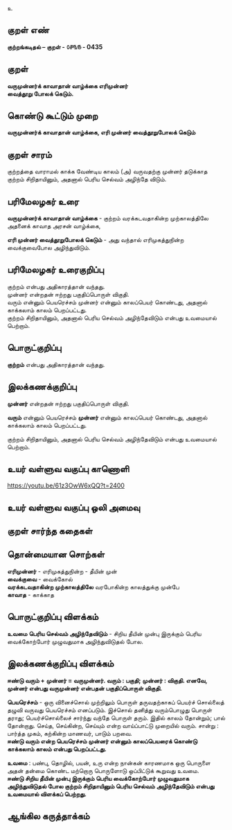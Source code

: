 உ

## குறள் எண் 

**குற்றங்கடிதல் – குறள் - ௦௪௩௫ - 0435**  

## குறள் 

**வருமுன்னர்க் காவாதான் வாழ்க்கை எரிமுன்னர்  
வைத்தூறு போலக் கெடும்.**

## கொண்டு கூட்டும் முறை

**வருமுன்னர்க் காவாதான் வாழ்க்கை, எரி முன்னர் வைத்தூறுபோலக் கெடும்**

## குறள் சாரம் 

 குற்றத்தை வாராமல் காக்க வேண்டிய காலம் (அ) வருவதற்கு முன்னர் தடுக்காத குற்றம் சிறிதாயினும், அதனால் பெரிய செல்வம் அழிந்தே விடும்.  

## பரிமேலழகர் உரை

**வருமுன்னர்க் காவாதான் வாழ்க்கை** - குற்றம் வரக்கடவதாகின்ற முற்காலத்திலே அதனைக் காவாத அரசன் வாழ்க்கை,  

**எரி முன்னர் வைத்தூறுபோலக் கெடும்** - அது வந்தால் எரிமுகத்துநின்ற வைக்குவைபோல அழிந்துவிடும். 

## பரிமேலழகர் உரைகுறிப்பு   

குற்றம் என்பது அதிகாரத்தான் வந்தது.  
முன்னர் என்றதன் ஈற்றது பகுதிப்பொருள் விகுதி.  
வரும் என்னும் பெயரெச்சம் முன்னர் என்னும் காலப்பெயர் கொண்டது, அதனால் காக்கலாம் காலம் பெறப்பட்டது.  
குற்றம் சிறிதாயினும், அதனால் பெரிய செல்வம் அழிந்தேவிடும் என்பது உவமையால் பெற்றாம்.    

## பொருட்குறிப்பு 

**குற்றம்** என்பது அதிகாரத்தான் வந்தது.

## இலக்கணக்குறிப்பு  

**முன்னர்** என்றதன் ஈற்றது பகுதிப்பொருள் விகுதி.  

**வரும்** என்னும் பெயரெச்சம் **முன்னர்** என்னும் காலப்பெயர் கொண்டது, அதனால் காக்கலாம் காலம் பெறப்பட்டது.  

குற்றம் சிறிதாயினும், அதனால் பெரிய செல்வம் அழிந்தேவிடும் என்பது உவமையால் பெற்றாம்.  

## உயர் வள்ளுவ வகுப்பு காணொளி

https://youtu.be/61z3OwW6xQQ?t=2400

## உயர் வள்ளுவ வகுப்பு ஒலி அமைவு 

 
## குறள் சார்ந்த கதைகள் 


## தொன்மையான சொற்கள்  

**எரிமுன்னர்** - எரிமுகத்துநின்ற - தீயின் முன்  
**வைக்குவை** - வைக்கோல்     
**வரக்கடவதாகின்ற முற்காலத்திலே** வரபோகின்ற காலத்துக்கு முன்பே     
**காவாத** - காக்காத 

## பொருட்குறிப்பு விளக்கம்
  
**உவமை**
**பெரிய செல்வம் அழிந்தேவிடும்** - சிறிய தீயின் முன்பு இருக்கும் பெரிய வைக்கோற்போர் முழுவதுமாக அழிந்துவிடுதல் போல.  

## இலக்கணக்குறிப்பு விளக்கம்

**ஈண்டு வரும் + முன்னர் = வருமுன்னர்.  வரும் : பகுதி; முன்னர் : விகுதி. எனவே, முன்னர் என்பது வருமுன்னர் என்பதன் பகுதிப்பொருள் விகுதி.**              

**பெயரெச்சம்** - ஒரு வினைச்சொல் முற்றிலும் பொருள் தருவதற்காகப் பெயர்ச் சொல்லைத் தழுவி வருவது பெயரெச்சம் எனப்படும். இச்சொல் தனித்து வரும்பொழுது பொருள் தராது; பெயர்ச்சொல்லைச் சார்ந்து வந்தே பொருள் தரும். இதில் காலம் தோன்றும்; பால் தோன்றாது. செய்த, செய்கின்ற, செய்யும் என்ற வாய்ப்பாட்டு முறையில் வரும். சான்று :  பார்த்த முகம், கற்கின்ற மாணவர், பாடும் பறவை.    
**ஈண்டு வரும் என்ற பெயரெச்சம் முன்னர் என்னும் காலப்பெயரைக் கொண்டு காக்கலாம் காலம் என்பது பெறப்பட்டது.**            

**உவமை** : பண்பு, தொழில், பயன், உரு என்ற நான்கன் காரணமாக ஒரு பொருளை அதன் தன்மை கொண்ட மற்றொரு பொருளோடு ஒப்பிட்டுக் கூறுவது உவமை.    
**ஈண்டு சிறிய தீயின் முன்பு இருக்கும் பெரிய வைக்கோற்போர் முழுவதுமாக அழிந்துவிடுதல் போல குற்றம் சிறிதாயினும் பெரிய செல்வம் அழிந்தேவிடும் என்பது உவமையால் விளக்கப் பெற்றது.**  

## ஆங்கில கருத்தாக்கம் 


